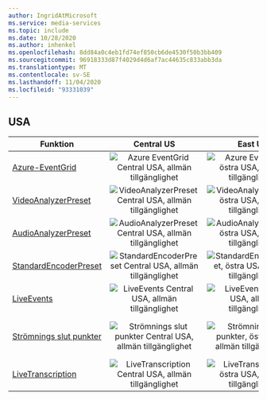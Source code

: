 ```yaml
---
author: IngridAtMicrosoft
ms.service: media-services
ms.topic: include
ms.date: 10/28/2020
ms.author: inhenkel
ms.openlocfilehash: 8dd84a0c4eb1fd74ef850cb6de4530f50b3bb409
ms.sourcegitcommit: 96918333d87f4029d4d6af7ac44635c833abb3da
ms.translationtype: MT
ms.contentlocale: sv-SE
ms.lasthandoff: 11/04/2020
ms.locfileid: "93331039"
---
```

<!--Feature availability in region-->

## <a name="united-states"></a>USA

| Funktion | Central US | East US | USA, östra 2 | USA, norra centrala | USA, södra centrala | USA, Västra | USA, västra 2 | USA, västra centrala|
| --- | :---: | :---: | :---: | :---: | :---: | :---: | :---: | :---: |
| [Azure-EventGrid](../reacting-to-media-services-events.md) | ![Azure EventGrid Central USA, allmän tillgänglighet](../media/azure-clouds-regions/ga.svg) | ![Azure EventGrid, östra USA, allmän tillgänglighet](../media/azure-clouds-regions/ga.svg) | ![Azure EventGrid östra USA 2 allmän tillgänglighet](../media/azure-clouds-regions/ga.svg) | ![Azure EventGrid norra centrala USA, allmän tillgänglighet](../media/azure-clouds-regions/ga.svg) | ![Azure EventGrid södra centrala USA allmän tillgänglighet](../media/azure-clouds-regions/ga.svg) | ![Azure EventGrid US västra USA, allmän tillgänglighet](../media/azure-clouds-regions/ga.svg) | ![Azure EventGrid US, väst 2, västra 2 allmän tillgänglighet](../media/azure-clouds-regions/ga.svg) |  ![Azure EventGrid västra centrala allmän tillgänglighet](../media/azure-clouds-regions/ga.svg) |
| [VideoAnalyzerPreset](../analyzing-video-audio-files-concept.md) | ![VideoAnalyzerPreset Central USA, allmän tillgänglighet](../media/azure-clouds-regions/ga.svg) | ![VideoAnalyzerPreset, östra USA, allmän tillgänglighet](../media/azure-clouds-regions/ga.svg) | ![VideoAnalyzerPreset östra USA 2 allmän tillgänglighet](../media/azure-clouds-regions/ga.svg) | ![VideoAnalyzerPreset norra centrala USA, allmän tillgänglighet](../media/azure-clouds-regions/ga.svg) | ![VideoAnalyzerPreset södra centrala USA allmän tillgänglighet](../media/azure-clouds-regions/ga.svg) | ![VideoAnalyzerPreset USA, västra allmänna tillgänglighet](../media/azure-clouds-regions/ga.svg) | ![VideoAnalyzerPreset USA, väst 2 allmän tillgänglighet](../media/azure-clouds-regions/ga.svg) |  ![VideoAnalyzerPreset västra centrala allmän tillgänglighet](../media/azure-clouds-regions/ga.svg) |
| [AudioAnalyzerPreset](../analyzing-video-audio-files-concept.md) | ![AudioAnalyzerPreset Central USA, allmän tillgänglighet](../media/azure-clouds-regions/ga.svg) | ![AudioAnalyzerPreset, östra USA, allmän tillgänglighet](../media/azure-clouds-regions/ga.svg) | ![AudioAnalyzerPreset östra USA 2 allmän tillgänglighet](../media/azure-clouds-regions/ga.svg) | ![AudioAnalyzerPreset norra centrala USA, allmän tillgänglighet](../media/azure-clouds-regions/ga.svg) | ![AudioAnalyzerPreset södra centrala USA allmän tillgänglighet](../media/azure-clouds-regions/ga.svg) |  ![AudioAnalyzerPreset USA, västra allmänna tillgänglighet](../media/azure-clouds-regions/ga.svg) | ![AudioAnalyzerPreset USA, väst 2 allmän tillgänglighet](../media/azure-clouds-regions/ga.svg) |  ![AudioAnalyzerPreset västra centrala allmän tillgänglighet](../media/azure-clouds-regions/ga.svg) |
| [StandardEncoderPreset](../encoding-concept.md) | ![StandardEncoderPreset Central USA, allmän tillgänglighet](../media/azure-clouds-regions/ga.svg) | ![StandardEncoderPreset, östra USA, allmän tillgänglighet](../media/azure-clouds-regions/ga.svg) | ![StandardEncoderPreset östra USA 2 allmän tillgänglighet](../media/azure-clouds-regions/ga.svg) | ![StandardEncoderPreset norra centrala USA, allmän tillgänglighet](../media/azure-clouds-regions/ga.svg) | ![StandardEncoderPreset södra centrala USA allmän tillgänglighet](../media/azure-clouds-regions/ga.svg) |  ![StandardEncoderPreset USA, västra allmänna tillgänglighet](../media/azure-clouds-regions/ga.svg) | ![StandardEncoderPreset USA, väst 2 allmän tillgänglighet](../media/azure-clouds-regions/ga.svg) |  ![StandardEncoderPreset västra centrala allmän tillgänglighet](../media/azure-clouds-regions/ga.svg) |
| [LiveEvents](../live-streaming-overview.md) | ![LiveEvents Central USA, allmän tillgänglighet](../media/azure-clouds-regions/ga.svg) | ![LiveEvents, östra USA, allmän tillgänglighet](../media/azure-clouds-regions/ga.svg) | ![LiveEvents östra USA 2 allmän tillgänglighet](../media/azure-clouds-regions/ga.svg) | ![LiveEvents norra centrala USA, allmän tillgänglighet](../media/azure-clouds-regions/ga.svg) | ![LiveEvents södra centrala USA allmän tillgänglighet](../media/azure-clouds-regions/ga.svg) |  ![LiveEvents USA, västra allmänna tillgänglighet](../media/azure-clouds-regions/ga.svg) | ![LiveEvents USA, väst 2 allmän tillgänglighet](../media/azure-clouds-regions/ga.svg) |  ![LiveEvents västra centrala allmän tillgänglighet](../media/azure-clouds-regions/ga.svg) |
| [Strömnings slut punkter](../streaming-endpoint-concept.md) | ![Strömnings slut punkter Central USA, allmän tillgänglighet](../media/azure-clouds-regions/ga.svg) | ![Strömnings slut punkter, östra USA, allmän tillgänglighet](../media/azure-clouds-regions/ga.svg) | ![Strömnings slut punkter östra USA 2 allmän tillgänglighet](../media/azure-clouds-regions/ga.svg) | ![Strömnings slut punkter norra centrala USA, allmän tillgänglighet](../media/azure-clouds-regions/ga.svg) | ![Strömnings slut punkter södra centrala USA allmän tillgänglighet](../media/azure-clouds-regions/ga.svg) |![Strömnings slut punkter USA, västra allmänna tillgänglighet](../media/azure-clouds-regions/ga.svg) | ![Strömnings slut punkter USA, väst 2 allmän tillgänglighet](../media/azure-clouds-regions/ga.svg) |  ![Strömnings slut punkter västra centrala allmän tillgänglighet](../media/azure-clouds-regions/ga.svg) |
| [LiveTranscription](../live-transcription.md) | ![LiveTranscription Central USA, allmän tillgänglighet](../media/azure-clouds-regions/ga.svg) | ![LiveTranscription, östra USA, allmän tillgänglighet](../media/azure-clouds-regions/ga.svg) | ![LiveTranscription östra USA 2 allmän tillgänglighet](../media/azure-clouds-regions/ga.svg) | ![LiveTranscription norra centrala USA, allmän tillgänglighet](../media/azure-clouds-regions/ga.svg) | ![LiveTranscription södra centrala USA allmän tillgänglighet](../media/azure-clouds-regions/ga.svg) |![LiveTranscription USA, västra allmänna tillgänglighet](../media/azure-clouds-regions/ga.svg) | ![LiveTranscription USA, väst 2 allmän tillgänglighet](../media/azure-clouds-regions/ga.svg) |  ![LiveTranscription västra centrala allmän tillgänglighet](../media/azure-clouds-regions/ga.svg) |